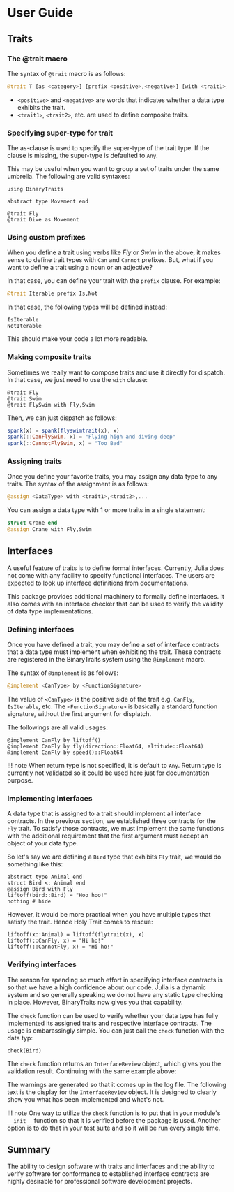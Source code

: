 # User Guide

## Traits

### The @trait macro

The syntax of `@trait` macro is as follows:

```julia
@trait T [as <category>] [prefix <positive>,<negative>] [with <trait1>,<trait2>,...]
```

* `<positive>` and `<negative>` are words that indicates whether a data type exhibits the trait.
* `<trait1>`, `<trait2>`, etc. are used to define composite traits.

### Specifying super-type for trait

The as-clause is used to specify the super-type of the trait type.
If the clause is missing, the super-type is defaulted to `Any`.

This may be useful when you want to group a set of traits under the
same umbrella.  The following are valid syntaxes:

```@example guide
using BinaryTraits

abstract type Movement end

@trait Fly
@trait Dive as Movement
```

### Using custom prefixes

When you define a trait using verbs like *Fly* or *Swim* in the above, it makes sense to define
trait types with `Can` and `Cannot` prefixes.  But, what if you want to define a trait using a
noun or an adjective?

In that case, you can define your trait with the `prefix` clause.  For example:

```julia
@trait Iterable prefix Is,Not
```

In that case, the following types will be defined instead:
```
IsIterable
NotIterable
```

This should make your code a lot more readable.

### Making composite traits

Sometimes we really want to compose traits and use it directly for dispatch.  In that case, we just
need to use the `with` clause:

```@example guide
@trait Fly
@trait Swim
@trait FlySwim with Fly,Swim
```

Then, we can just dispatch as follows:

```julia
spank(x) = spank(flyswimtrait(x), x)
spank(::CanFlySwim, x) = "Flying high and diving deep"
spank(::CannotFlySwim, x) = "Too Bad"
```

### Assigning traits

Once you define your favorite traits, you may assign any data type to any traits.
The syntax of the assignment is as follows:

```julia
@assign <DataType> with <trait1>,<trait2>,...
```

You can assign a data type with 1 or more traits in a single statement:
```julia
struct Crane end
@assign Crane with Fly,Swim
```

## Interfaces

A useful feature of traits is to define formal interfaces.  Currently, Julia does not
come with any facility to specify functional interfaces.  The users are expected to
look up interface definitions from documentations.

This package provides additional machinery to formally define interfaces. It also
comes with an interface checker that can be used to verify the validity of data
type implementations.

### Defining interfaces

Once you have defined a trait, you may define a set of interface contracts that a
data type must implement when exhibiting the trait.  These contracts are registered
in the BinaryTraits system using the `@implement` macro.

The syntax of `@implement` is as follows:

```julia
@implement <CanType> by <FunctionSignature>
```

The value of `<CanType>` is the positive side of the trait e.g. `CanFly`, `IsIterable`,
etc.  The `<FunctionSignature>` is basically a standard function signature, without
the first argument for displatch.

The followings are all valid usages:

```@example guide
@implement CanFly by liftoff()
@implement CanFly by fly(direction::Float64, altitude::Float64)
@implement CanFly by speed()::Float64
```

!!! note
    When return type is not specified, it is default to `Any`.
    Return type is currently not validated so it could be used here
    just for documentation purpose.

### Implementing interfaces

A data type that is assigned to a trait should implement all interface contracts.
In the previous section, we established three contracts for the `Fly` trait.
To satisfy those contracts, we must implement the same functions with the
additional requirement that the first argument must accept an object of your
data type.

So let's say we are defining a `Bird` type that exhibits `Fly` trait, we would
do something like this:

```@example guide
abstract type Animal end
struct Bird <: Animal end
@assign Bird with Fly
liftoff(bird::Bird) = "Hoo hoo!"
nothing # hide
```

However, it would be more practical when you have multiple types that satisfy
the trait.  Hence Holy Trait comes to rescue:

```@example guide
liftoff(x::Animal) = liftoff(flytrait(x), x)
liftoff(::CanFly, x) = "Hi ho!"
liftoff(::CannotFly, x) = "Hi ho!"
```

### Verifying interfaces

The reason for spending so much effort in specifying interface contracts is
so that we have a high confidence about our code.  Julia is a dynamic system
and so generally speaking we do not have any static type checking in place.
However, BinaryTraits now gives you that capability.

The `check` function can be used to verify whether your data type has fully
implemented its assigned traits and respective interface contracts.  The usage
is embarassingly simple.  You can just call the `check` function with the
data typ:

```@repl guide
check(Bird)
```

The `check` function returns an `InterfaceReview` object, which gives you the
validation result.  Continuing with the same example above:

The warnings are generated so that it comes up in the log file.   The following text
is the display for the `InterfaceReview` object.  It is designed to clearly show you
what has been implemented and what's not.

!!! note
    One way to utilize the `check` function is to put that in your module's `__init__` function
    so that it is verified before the package is used.  Another option is to do that in your
    test suite and so it will be run every single time.

## Summary

The ability to design software with traits and interfaces and the ability to verify
software for conformance to established interface contracts are highly desirable for
professional software development projects.
